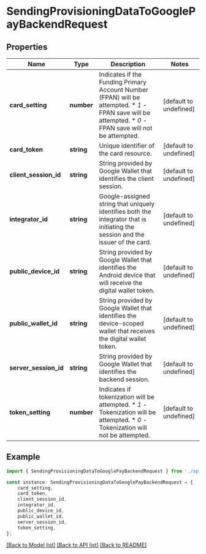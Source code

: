 # SendingProvisioningDataToGooglePayBackendRequest


## Properties

Name | Type | Description | Notes
------------ | ------------- | ------------- | -------------
**card_setting** | **number** | Indicates if the Funding Primary Account Number (FPAN) will be attempted.  * *1* - FPAN save will be attempted. * *0* - FPAN save will not be attempted. | [default to undefined]
**card_token** | **string** | Unique identifier of the card resource. | [default to undefined]
**client_session_id** | **string** | String provided by Google Wallet that identifies the client session. | [default to undefined]
**integrator_id** | **string** | Google-assigned string that uniquely identifies both the integrator that is initiating the session and the issuer of the card. | [default to undefined]
**public_device_id** | **string** | String provided by Google Wallet that identifies the Android device that will receive the digital wallet token. | [default to undefined]
**public_wallet_id** | **string** | String provided by Google Wallet that identifies the device-scoped wallet that receives the digital wallet token. | [default to undefined]
**server_session_id** | **string** | String provided by Google Wallet that identifies the backend session. | [default to undefined]
**token_setting** | **number** | Indicates if tokenization will be attempted.  * *1* - Tokenization will be attempted. * *0* - Tokenization will not be attempted. | [default to undefined]

## Example

```typescript
import { SendingProvisioningDataToGooglePayBackendRequest } from './api';

const instance: SendingProvisioningDataToGooglePayBackendRequest = {
    card_setting,
    card_token,
    client_session_id,
    integrator_id,
    public_device_id,
    public_wallet_id,
    server_session_id,
    token_setting,
};
```

[[Back to Model list]](../README.md#documentation-for-models) [[Back to API list]](../README.md#documentation-for-api-endpoints) [[Back to README]](../README.md)
